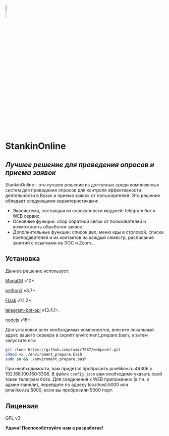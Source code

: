<img src="https://stankin.ru/uploads/files/file_5c544d6132527.png" width="10%">

# StankinOnline
## _Лучшее решение для проведения опросов и приема заявок_

StankinOnline - это лучшее решение из доступных среди комплексных систем для проведения опросов для контроля эффективности деятельности в Вузах и приема заявок от пользователей.
Это решение обладает следующими характеристиками:

- Экосистема, состоящая из совокупности модулей: telegram бот и WEB сервис.
- Основные функции: сбор обратной связи от пользователей и возможность обработки заявок.
- Дополнительные функции: список дел, меню еды в столовой, списки преподавателей и их контактов на каждый семестр, расписание занятий с ссылками на ЭОС и Zoom...

## Установка

Данное решение использует:

[MariaDB](https://nodejs.org/) v10+.

[python3](https://nodejs.org/) v3.7+.

[Flask](https://nodejs.org/) v1.1.2+.

[telegram-bot-api](https://nodejs.org/) v13.4.1+.

[nodejs](https://nodejs.org/) v16+.

Для установки всех необходимых компонентов, внесите локальный адрес вашего сервера в скрипт enviroment_prepare.bash, а затем запустите его:

```sh
git clone https://github.com/ramir7887/webpanel.git
chmod +x ./enviroment_prepare.bash
sudo su && ./enviroment_prepare.bash
```
При необходимости, вам придется пробросить pmelikov.ru:46306 к 192.168.100.160:3306.
В файле `config.json` вам необходимо указать свой токен телеграм бота.
Для соединения к WEB приложению (в т.ч. к админ-панели), перейдите по адресу localhost:5000 или pmelikov.ru:5000, если вы пробросили 5000 порт.

## Лицензия

GPL v3

**Удачи! Поспособствуйте нам в разработке!**

